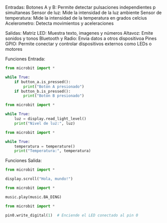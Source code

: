 Entradas:
Botones A y B: Permite detectar pulsaciones independientes p simultaneas
Sensor de luz: Mide la intensidad de la luz ambiente 
Sensor de temperatura: Mide la intensidad de la temperatura en grados celcius
Acelerometro: Detecta movimientos y aceleraciones 

Salidas: 
Matriz LED: Muestra texto, imagenes y números
Altavoz: Emite sonidos y tonos
Bluetooth y Radio: Envia datos a otros dispositivoa
Pines GPIO: Permite conectar y controlar dispositivos externos como LEDs o motores

Funciones Entrada: 

``` py
from microbit import *

while True:
    if button_a.is_pressed():
        print("Botón A presionado")
    if button_b.is_pressed():
        print("Botón B presionado")
```
``` py
from microbit import *

while True:
    luz = display.read_light_level()
    print("Nivel de luz:", luz)
```
``` py
from microbit import *

while True:
    temperatura = temperature()
    print("Temperatura:", temperatura)
```
Funciones Salida:

``` py
from microbit import *

display.scroll("Hola, mundo!")
```
``` py
from microbit import *

music.play(music.BA_DING)
```
``` py
from microbit import *

pin0.write_digital(1)  # Enciende el LED conectado al pin 0

```
















